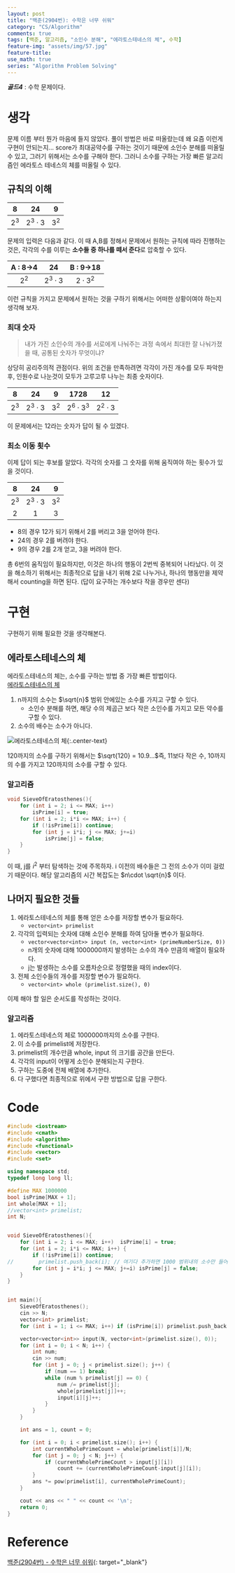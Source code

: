 ```yaml
---
layout: post
title: "백준(2904번): 수학은 너무 쉬워"
category: "CS/Algorithm"
comments: true
tags: [백준, 알고리즘, "소인수 분해", "에라토스테네스의 체", 수학]
feature-img: "assets/img/57.jpg"
feature-title:
use_math: true
series: "Algorithm Problem Solving"
---
```


**_골드4_** : 수학 문제이다.

# 생각

문제 이름 부터 뭔가 마음에 들지 않았다. 풀이 방법은 바로 떠올랐는데 왜 요즘 이런게 구현이 안되는지... score가 최대공약수를 구하는 것이기 때문에 소인수 분해를 떠올릴 수 있고, 그러기 위해서는 소수를 구해야 한다. 그러니 소수를 구하는 가장 빠른 알고리즘인 에라토스 테네스의 체를 떠올릴 수 있다.

## 규칙의 이해

|   8   |      24      |   9   |
| :---: | :----------: | :---: |
| $2^3$ | $2^3\cdot 3$ | $3^2$ |

문제의 입력은 다음과 같다. 이 때 A,B를 정해서 문제에서 원하는 규칙에 따라 진행하는 것은, 각각의 수를 이루는 **소수들 중 하나를 떼서 준다**로 압축할 수 있다.

| A : 8->4 |     24      |  B : 9->18   |
| :------: | :---------: | :----------: |
|  $2^2$   | $2^3\cdot3$ | $2\cdot 3^2$ |

이런 규칙을 가지고 문제에서 원하는 것을 구하기 위해서는 어떠한 상황이여야 하는지 생각해 보자.

### 최대 숫자

> 내가 가진 소인수의 개수를 서로에게 나눠주는 과정 속에서 최대한 잘 나눠가졌을 때, 공통된 숫자가 무엇이냐?

상당히 공리주의적 관점이다. 위의 조건을 만족하려면 각각이 가진 개수를 모두 파악한 후, 인원수로 나눈것이 모두가 고루고루 나누는 최종 숫자이다.

|   8   |      24      |   9   |     1728      |      12      |
| :---: | :----------: | :---: | :-----------: | :----------: |
| $2^3$ | $2^3\cdot 3$ | $3^2$ | $2^6\cdot3^3$ | $2^2\cdot 3$ |

이 문제에서는 12라는 숫자가 답이 될 수 있겠다.

### 최소 이동 횟수

이제 답이 되는 후보를 알았다. 각각의 숫자를 그 숫자를 위해 움직여야 하는 횟수가 있을 것이다.

|   8   |      24      |   9   |
| :---: | :----------: | :---: |
| $2^3$ | $2^3\cdot 3$ | $3^2$ |
|   2   |      1       |   3   |

- 8의 경우 12가 되기 위해서 2를 버리고 3을 얻어야 한다.
- 24의 경우 2를 버려야 한다.
- 9의 경우 2를 2개 얻고, 3을 버려야 한다.

총 6번의 움직임이 필요하지만, 이것은 하나의 행동이 2번씩 중복되어 나타났다. 이 것을 해소하기 위해서는 최종적으로 답을 내기 위해 2로 나누거나, 하나의 행동만을 제약해서 counting을 하면 된다. (답이 요구하는 개수보다 작을 경우만 센다)

# 구현

구현하기 위해 필요한 것을 생각해본다.

## 에라토스테네스의 체

에라토스테네스의 체는, 소수를 구하는 방법 중 가장 빠른 방법이다.  
[에라토스테네스의 체](https://ko.wikipedia.org/wiki/에라토스테네스의_체)

1. n까지의 소수는 $\sqrt{n}$ 범위 안에있는 소수를 가지고 구할 수 있다.
   - 소인수 분해를 하면, 해당 수의 제곱근 보다 작은 소인수를 가지고 모든 약수를 구할 수 있다.
2. 소수의 배수는 소수가 아니다.

![에라토스테네스의 체](https://upload.wikimedia.org/wikipedia/commons/b/b9/Sieve_of_Eratosthenes_animation.gif){:.center-text}

120까지의 소수를 구하기 위해서는 $\sqrt{120} = 10.9...$즉, 11보다 작은 수, 10까지의 수를 가지고 120까지의 소수를 구할 수 있다.

### 알고리즘

```c++
void SieveOfEratosthenes(){
    for (int i = 2; i <= MAX; i++)
        isPrime[i] = true;
    for (int i = 2; i*i <= MAX; i++) {
        if (!isPrime[i]) continue;
        for (int j = i*i; j <= MAX; j+=i)
            isPrime[j] = false;
    }
}
```

이 때, j를 $i^2$ 부터 탐색하는 것에 주목하자. i 이전의 배수들은 그 전의 소수가 이미 걸렀기 때문이다. 해당 알고리즘의 시간 복잡도는 $n\cdot \sqrt{n}$ 이다.

## 나머지 필요한 것들

1. 에라토스테네스의 체를 통해 얻은 소수를 저장할 변수가 필요하다.
   - `vector<int> primelist`
2. 각각의 입력되는 숫자에 대해 소인수 분해를 하여 담아둘 변수가 필요하다.
   - `vector<vector<int>> input (n, vector<int> (primeNumberSize, 0))`
   - n개의 숫자에 대해 1000000까지 발생하는 소수의 개수 만큼의 배열이 필요하다.
   - j는 발생하는 소수를 오름차순으로 정렬했을 때의 index이다.
3. 전체 소인수들의 개수를 저장할 변수가 필요하다.
   - `vector<int> whole (primelist.size(), 0)`

이제 해야 할 일은 순서도를 작성하는 것이다.

### 알고리즘

1. 에라토스테네스의 체로 1000000까지의 소수를 구한다.
2. 이 소수를 primelist에 저장한다.
3. primelist의 개수만큼 whole, input 의 크기를 공간을 만든다.
4. 각각의 input이 어떻게 소인수 분해되는지 구한다.
5. 구하는 도중에 전체 배열에 추가한다.
6. 다 구했다면 최종적으로 위에서 구한 방법으로 답을 구한다.

# Code

```c++
#include <iostream>
#include <cmath>
#include <algorithm>
#include <functional>
#include <vector>
#include <set>

using namespace std;
typedef long long ll;

#define MAX 1000000
bool isPrime[MAX + 1];
int whole[MAX + 1];
//vector<int> primelist;
int N;


void SieveOfEratosthenes(){
    for (int i = 2; i <= MAX; i++)  isPrime[i] = true;
    for (int i = 2; i*i <= MAX; i++) {
        if (!isPrime[i]) continue;
//        primelist.push_back(i); // 여기다 추가하면 1000 범위내의 소수만 들어간다..
        for (int j = i*i; j <= MAX; j+=i) isPrime[j] = false;
    }
}


int main(){
    SieveOfEratosthenes();
    cin >> N;
    vector<int> primelist;
    for (int i = 1; i <= MAX; i++) if (isPrime[i]) primelist.push_back(i);

    vector<vector<int>> input(N, vector<int>(primelist.size(), 0));
    for (int i = 0; i < N; i++) {
        int num;
        cin >> num;
        for (int j = 0; j < primelist.size(); j++) {
            if (num == 1) break;
            while (num % primelist[j] == 0) {
                num /= primelist[j];
                whole[primelist[j]]++;
                input[i][j]++;
            }
        }
    }

    int ans = 1, count = 0;

    for (int i = 0; i < primelist.size(); i++) {
        int currentWholePrimeCount = whole[primelist[i]]/N;
        for (int j = 0; j < N; j++) {
            if (currentWholePrimeCount > input[j][i])
                count += (currentWholePrimeCount-input[j][i]);
        }
        ans *= pow(primelist[i], currentWholePrimeCount);
    }

    cout << ans << " " << count << '\n';
    return 0;
}


```

# Reference

[백준(2904번) - 수학은 너무 쉬워](https://www.acmicpc.net/problem/2904){: target="\_blank"}
